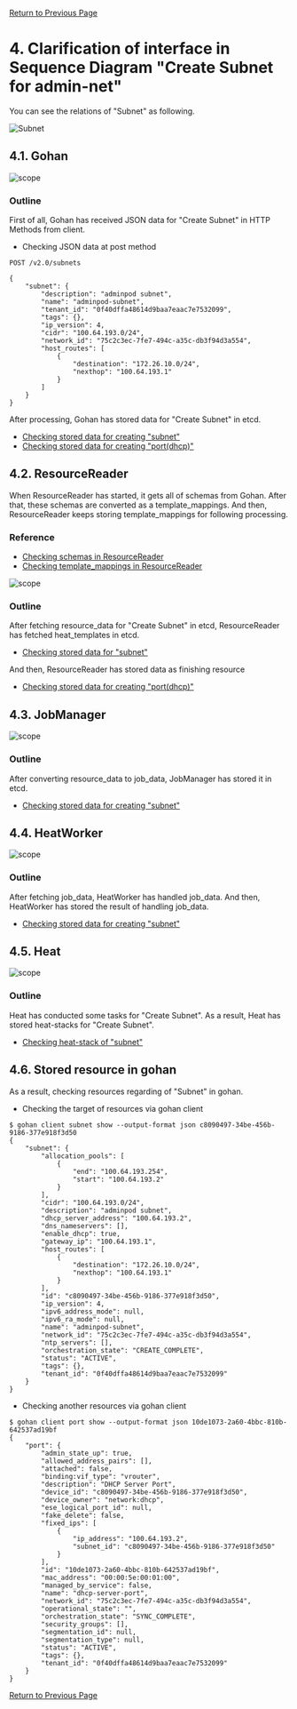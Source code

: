 [Return to Previous Page](00_firewall.md)

# 4. Clarification of interface in Sequence Diagram "Create Subnet for admin-net"
You can see the relations of "Subnet" as following.

![Subnet](resource/gohan_investigate_for_firewall.005.png)


## 4.1. Gohan

![scope](../images/ESI_Sequence_diagram.002.png)

### Outline
First of all, Gohan has received JSON data for "Create Subnet" in HTTP Methods from client.

* Checking JSON data at post method
```
POST /v2.0/subnets
```
```
{
    "subnet": {
        "description": "adminpod subnet",
        "name": "adminpod-subnet",
        "tenant_id": "0f40dffa48614d9baa7eaac7e7532099",
        "tags": {},
        "ip_version": 4,
        "cidr": "100.64.193.0/24",
        "network_id": "75c2c3ec-7fe7-494c-a35c-db3f94d3a554",
        "host_routes": [
            {
                "destination": "172.26.10.0/24",
                "nexthop": "100.64.193.1"
            }
        ]
    }
}
```
After processing, Gohan has stored data for "Create Subnet" in etcd.

* [Checking stored data for creating "subnet"](stored_in_etcd/01_Gohan/CreateSubnet2_01.md)
* [Checking stored data for creating "port(dhcp)"](stored_in_etcd/01_Gohan/CreateSubnet2_02.md)


## 4.2. ResourceReader
When ResourceReader has started, it gets all of schemas from Gohan.
After that, these schemas are converted as a template_mappings.
And then, ResourceReader keeps storing template_mappings for following processing.

### Reference
* [Checking schemas in ResourceReader](../memo/schemas.txt)
* [Checking template_mappings in ResourceReader](../memo/template_mappings.md)

![scope](../images/ESI_Sequence_diagram.003.png)

### Outline
After fetching resource_data for "Create Subnet" in etcd, ResourceReader has fetched heat_templates in etcd.

* [Checking stored data for "subnet"](../heat_template/subnet.md)

And then, ResourceReader has stored data as finishing resource

* [Checking stored data for creating "port(dhcp)"](stored_in_etcd/00_ResourceReader/CreateSubnet2_02.md)


## 4.3. JobManager

![scope](../images/ESI_Sequence_diagram.004.png)

### Outline
After converting resource_data to job_data, JobManager has stored it in etcd.

* [Checking stored data for creating "subnet"](stored_in_etcd/02_JobManager/CreateSubnet2_01.md)


## 4.4. HeatWorker

![scope](../images/ESI_Sequence_diagram.005.png)

### Outline
After fetching job_data, HeatWorker has handled job_data.
And then, HeatWorker has stored the result of handling job_data.

* [Checking stored data for creating "subnet"](stored_in_etcd/03_HeatWorker/CreateSubnet2_01.md)


## 4.5. Heat

![scope](../images/ESI_Sequence_diagram.006.png)

### Outline
Heat has conducted some tasks for "Create Subnet".
As a result, Heat has stored heat-stacks for "Create Subnet".

* [Checking heat-stack of "subnet"](heat-stack/CreateSubnet2_01.md)


## 4.6. Stored resource in gohan
As a result, checking resources regarding of "Subnet" in gohan.

* Checking the target of resources via gohan client
```
$ gohan client subnet show --output-format json c8090497-34be-456b-9186-377e918f3d50
{
    "subnet": {
        "allocation_pools": [
            {
                "end": "100.64.193.254",
                "start": "100.64.193.2"
            }
        ],
        "cidr": "100.64.193.0/24",
        "description": "adminpod subnet",
        "dhcp_server_address": "100.64.193.2",
        "dns_nameservers": [],
        "enable_dhcp": true,
        "gateway_ip": "100.64.193.1",
        "host_routes": [
            {
                "destination": "172.26.10.0/24",
                "nexthop": "100.64.193.1"
            }
        ],
        "id": "c8090497-34be-456b-9186-377e918f3d50",
        "ip_version": 4,
        "ipv6_address_mode": null,
        "ipv6_ra_mode": null,
        "name": "adminpod-subnet",
        "network_id": "75c2c3ec-7fe7-494c-a35c-db3f94d3a554",
        "ntp_servers": [],
        "orchestration_state": "CREATE_COMPLETE",
        "status": "ACTIVE",
        "tags": {},
        "tenant_id": "0f40dffa48614d9baa7eaac7e7532099"
    }
}
```
* Checking another resources via gohan client
```
$ gohan client port show --output-format json 10de1073-2a60-4bbc-810b-642537ad19bf
{
    "port": {
        "admin_state_up": true,
        "allowed_address_pairs": [],
        "attached": false,
        "binding:vif_type": "vrouter",
        "description": "DHCP Server Port",
        "device_id": "c8090497-34be-456b-9186-377e918f3d50",
        "device_owner": "network:dhcp",
        "ese_logical_port_id": null,
        "fake_delete": false,
        "fixed_ips": [
            {
                "ip_address": "100.64.193.2",
                "subnet_id": "c8090497-34be-456b-9186-377e918f3d50"
            }
        ],
        "id": "10de1073-2a60-4bbc-810b-642537ad19bf",
        "mac_address": "00:00:5e:00:01:00",
        "managed_by_service": false,
        "name": "dhcp-server-port",
        "network_id": "75c2c3ec-7fe7-494c-a35c-db3f94d3a554",
        "operational_state": "",
        "orchestration_state": "SYNC_COMPLETE",
        "security_groups": [],
        "segmentation_id": null,
        "segmentation_type": null,
        "status": "ACTIVE",
        "tags": {},
        "tenant_id": "0f40dffa48614d9baa7eaac7e7532099"
    }
}
```

[Return to Previous Page](00_firewall.md)
